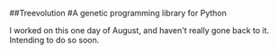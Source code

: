##Treevolution
#A genetic programming library for Python

I worked on this one day of August, and haven't really gone back to it. Intending to do so soon.
